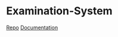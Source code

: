 # Examination-System
[Repo](https://github.com/Mona400/Examination-System/tree/master)
[Documentation](https://github.com/Mona400/SqlProject)
